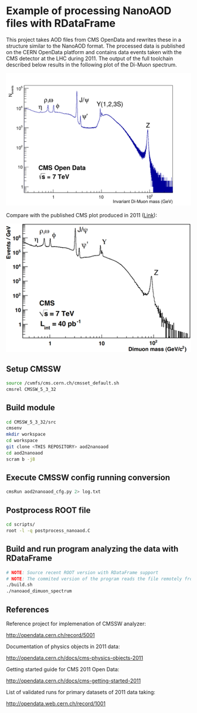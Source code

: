 # Example of processing NanoAOD files with RDataFrame

This project takes AOD files from CMS OpenData and rewrites these in a structure similar to the NanoAOD format. The processed data is published on the CERN OpenData platform and contains data events taken with the CMS detector at the LHC during 2011. The output of the full toolchain described below results in the following plot of the Di-Muon spectrum.

![Di-Muon spectrum](dimuon_spectrum.png)

Compare with the published CMS plot produced in 2011 ([Link](https://twiki.cern.ch/twiki/pub/CMSPublic/PhysicsResultsMUO/dimuonSpectrum_40pb-1.pdf)):

![Published Di-Muon spectrum](published_dimuon_spectrum.png)

## Setup CMSSW

```bash
source /cvmfs/cms.cern.ch/cmsset_default.sh
cmsrel CMSSW_5_3_32
```

## Build module

```bash
cd CMSSW_5_3_32/src
cmsenv
mkdir workspace
cd workspace
git clone <THIS REPOSITORY> aod2nanoaod
cd aod2nanoaod
scram b -j8
```

## Execute CMSSW config running conversion

```bash
cmsRun aod2nanoaod_cfg.py 2> log.txt
```

## Postprocess ROOT file

```bash
cd scripts/
root -l -q postprocess_nanoaod.C
```

## Build and run program analyzing the data with RDataFrame

```bash
# NOTE: Source recent ROOT version with RDataFrame support
# NOTE: The commited version of the program reads the file remotely from root.cern.ch.
./build.sh
./nanoaod_dimuon_spectrum
```

## References

Reference project for implemenation of CMSSW analyzer:

http://opendata.cern.ch/record/5001

Documentation of physics objects in 2011 data:

http://opendata.cern.ch/docs/cms-physics-objects-2011

Getting started guide for CMS 2011 Open Data:

http://opendata.cern.ch/docs/cms-getting-started-2011

List of validated runs for primary datasets of 2011 data taking:

http://opendata.web.cern.ch/record/1001

